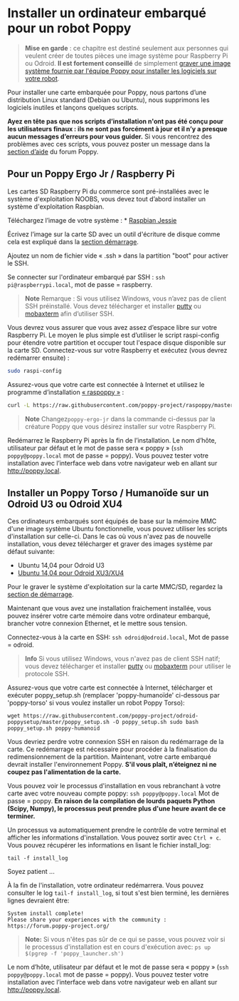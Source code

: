 # Installer un ordinateur embarqué pour un robot Poppy

> **Mise en garde** : ce chapitre est destiné seulement aux personnes qui veulent créer de toutes pièces une image système pour Raspberry Pi ou Odroid. **Il est fortement conseillé** de simplement [graver une image système fournie par l'équipe Poppy pour installer les logiciels sur votre robot](burn-an-image-file.md).

Pour installer une carte embarquée pour Poppy, nous partons d’une distribution Linux standard (Debian ou Ubuntu), nous supprimons les logiciels inutiles et lançons quelques scripts.

**Ayez en tête pas que nos scripts d’installation n'ont pas été conçu pour les utilisateurs finaux : ils ne sont pas forcément à jour et il n’y a presque aucun messages d’erreurs pour vous guider.** Si vous rencontrez des problèmes avec ces scripts, vous pouvez poster un message dans la [section d’aide](https://forum.poppy-project.org/c/support) du forum Poppy.

## Pour un Poppy Ergo Jr / Raspberry Pi

Les cartes SD Raspberry Pi du commerce sont pré-installées avec le système d'exploitation NOOBS, vous devez tout d’abord installer un système d'exploitation Raspbian.

Téléchargez l’image de votre système : * [Raspbian Jessie](https://www.raspberrypi.org/downloads/raspbian/)

Écrivez l’image sur la carte SD avec un outil d'écriture de disque comme cela est expliqué dans la [section démarrage](burn-an-image-file.md#write-an-image-to-the-sd-card).

Ajoutez un nom de fichier vide « .ssh » dans la partition "boot" pour activer le SSH.

Se connecter sur l'ordinateur embarqué par SSH : `ssh pi@raspberrypi.local`, mot de passe = raspberry.

> **Note** Remarque : Si vous utilisez Windows, vous n’avez pas de client SSH préinstallé. Vous devez télécharger et installer [putty](http://www.putty.org/) ou [mobaxterm](http://mobaxterm.mobatek.net/) afin d’utiliser SSH.

Vous devrez vous assurer que vous avez assez d’espace libre sur votre Raspberry Pi. Le moyen le plus simple est d’utiliser le script raspi-config pour étendre votre partition et occuper tout l'espace disque disponible sur la carte SD. Connectez-vous sur votre Raspberry et exécutez (vous devrez redémarrer ensuite) :

```bash
sudo raspi-config
```

Assurez-vous que votre carte est connectée à Internet et utilisez le programme d’installation [« raspoppy »](https://github.com/poppy-project/raspoppy) :

```bash
curl -L https://raw.githubusercontent.com/poppy-project/raspoppy/master/raspoppyfication.sh | bash -s "poppy-ergo-jr"
```

> **Note** Changez`poppy-ergo-jr` dans la commande ci-dessus par la créature Poppy que vous désirez installer sur votre Raspberry Pi.

Redémarrez le Raspberry Pi après la fin de l’installation. Le nom d’hôte, utilisateur par défaut et le mot de passe sera « poppy » (`ssh poppy@poppy.local` mot de passe = poppy). Vous pouvez tester votre installation avec l’interface web dans votre navigateur web en allant sur http://poppy.local.

## Installer un Poppy Torso / Humanoïde sur un Odroid U3 ou Odroid XU4

Ces ordinateurs embarqués sont équipés de base sur la mémoire MMC d'une image système Ubuntu fonctionnelle, vous pouvez utiliser les scripts d'installation sur celle-ci. Dans le cas où vous n'avez pas de nouvelle installation, vous devez télécharger et graver des images système par défaut suivante: 

* Ubuntu 14,04 pour Odroid U3
* [Ubuntu 14,04 pour Odroid XU3/XU4 ](http://odroid.in/ubuntu_14.04lts/ubuntu-14.04.1lts-lubuntu-odroid-xu3-20150212.img.xz)

Pour le graver le système d'exploitation sur la carte MMC/SD, regardez la [section de démarrage](burn-an-image-file.md#write-an-image-to-the-sd-card).

Maintenant que vous avez une installation fraichement installée, vous pouvez insérer votre carte mémoire dans votre ordinateur embarqué, brancher votre connexion Ethernet, et le mettre sous tension.

Connectez-vous à la carte en SSH: `ssh odroid@odroid.local`, Mot de passe = odroid.

> **Info** Si vous utilisez Windows, vous n'avez pas de client SSH natif; vous devez télécharger et installer [putty](http://www.putty.org/) ou [mobaxterm](http://mobaxterm.mobatek.net/) pour utiliser le protocole SSH.

Assurez-vous que votre carte est connectée à Internet, télécharger et exécuter poppy_setup.sh (remplacer 'poppy-humanoïde' ci-dessous par 'poppy-torso' si vous voulez installer un robot Poppy Torso):

    wget https://raw.githubusercontent.com/poppy-project/odroid-poppysetup/master/poppy_setup.sh -O poppy_setup.sh sudo bash poppy_setup.sh poppy-humanoid
    

Vous devriez perdre votre connexion SSH en raison du redémarrage de la carte. Ce redémarrage est nécessaire pour procéder à la finalisation du redimensionnement de la partition. Maintenant, votre carte embarqué devrait installer l'environnement Poppy. **S'il vous plaît, n’éteignez ni ne coupez pas l'alimentation de la carte.**

Vous pouvez voir le processus d'installation en vous rebranchant à votre carte avec votre nouveau compte poppy: `ssh poppy@poppy.local` Mot de passe = poppy. **En raison de la compilation de lourds paquets Python (Scipy, Numpy), le processus peut prendre plus d'une heure avant de ce terminer.**

Un processus va automatiquement prendre le contrôle de votre terminal et afficher les informations d'installation. Vous pouvez sortir avec `Ctrl + c`. Vous pouvez récupérer les informations en lisant le fichier install_log:

    tail -f install_log
    

Soyez patient ...

À la fin de l'installation, votre ordinateur redémarrera. Vous pouvez consulter le log `tail-f install_log`, si tout s'est bien terminé, les dernières lignes devraient être:

    System install complete!
    Please share your experiences with the community : https://forum.poppy-project.org/
    

> **Note:** Si vous n'êtes pas sûr de ce qui se passe, vous pouvez voir si le processus d'installation est en cours d'exécution avec: `ps up $(pgrep -f 'poppy_launcher.sh')`

Le nom d’hôte, utilisateur par défaut et le mot de passe sera « poppy » (`ssh poppy@poppy.local` mot de passe = poppy). Vous pouvez tester votre installation avec l’interface web dans votre navigateur web en allant sur http://poppy.local.